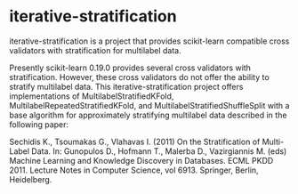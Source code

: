 # iterative-stratification
iterative-stratification is a project that provides scikit-learn compatible cross validators with stratification for multilabel data.

Presently scikit-learn 0.19.0 provides several cross validators with stratification. However, these cross validators do not offer the ability to stratify multilabel data. This iterative-stratification project offers implementations of MultilabelStratifiedKFold, MultilabelRepeatedStratifiedKFold, and MultilabelStratifiedShuffleSplit with a base algorithm for approximately stratifying multilabel data described in the following paper:

Sechidis K., Tsoumakas G., Vlahavas I. (2011) On the Stratification of Multi-Label Data. In: Gunopulos D., Hofmann T., Malerba D., Vazirgiannis M. (eds) Machine Learning and Knowledge Discovery in Databases. ECML PKDD 2011. Lecture Notes in Computer Science, vol 6913. Springer, Berlin, Heidelberg.
